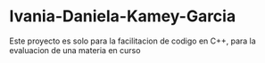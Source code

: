 # Ivania-Daniela-Kamey-Garcia
Este proyecto es solo para la facilitacion de codigo en C++, para la evaluacion de una materia en curso
